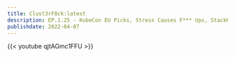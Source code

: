 ```yaml
---
title: Clust3rF8ck:latest 
description: EP.1.25 - KubeCon EU Picks, Stress Causes F*** Ups, StackRox OSS! 
publishdate: 2022-04-07
---
```

{{< youtube qjtAGmc1FFU >}}
